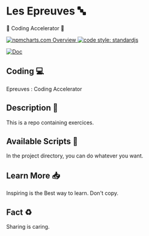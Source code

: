 # Les Epreuves 🔤

🛵 Coding Accelerator 🥢

<a href="https://npmcharts.com">
    <img src="https://img.shields.io/badge/-npmcharts-red" alt="npmcharts.com Overview" />
</a>

<a href="https://standardjs.com">
  <img src="https://img.shields.io/badge/code_style-standardjs-cccc44.svg" alt="code style: standardjs">
</a>

[![Doc](https://img.shields.io/badge/App-Coding-blue)](http://aldofwi.github.io)


## Coding 💻
Epreuves : Coding Accelerator 

## Description 📝

This is a repo containing exercices.

## Available Scripts 📲

In the project directory, you can do whatever you want.

## Learn More 📥

Inspiring is the Best way to learn. Don't copy.

## Fact ♻️

Sharing is caring.